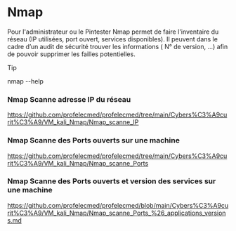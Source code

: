 #  Nmap

Pour l'administrateur ou le Pintester Nmap permet de faire l'inventaire du réseau (IP utilisées, port ouvert, services disponibles).
Il peuvent dans le cadre d’un audit de sécurité trouver les informations ( N° de version, ...) afin de pouvoir supprimer les failles potentielles.

>[!TIP]
>
> nmap --help

### Nmap Scanne adresse IP du réseau
https://github.com/profelecmed/profelecmed/tree/main/Cybers%C3%A9curit%C3%A9/VM_kali_Nmap/Nmap_scanne_IP

### Nmap Scanne des Ports ouverts sur une machine
https://github.com/profelecmed/profelecmed/tree/main/Cybers%C3%A9curit%C3%A9/VM_kali_Nmap/Nmap_scanne_Ports

### Nmap Scanne des Ports ouverts et version des services sur une machine
https://github.com/profelecmed/profelecmed/blob/main/Cybers%C3%A9curit%C3%A9/VM_kali_Nmap/Nmap_scanne_Ports_%26_applications_versions.md
